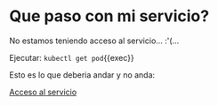 
# Que paso con mi servicio?

No estamos teniendo acceso al servicio... :'(...

Ejecutar: `kubectl get pod`{{exec}}

Esto es lo que deberia andar y no anda:

[Acceso al servicio]({{TRAFFIC_HOST1_80}})




